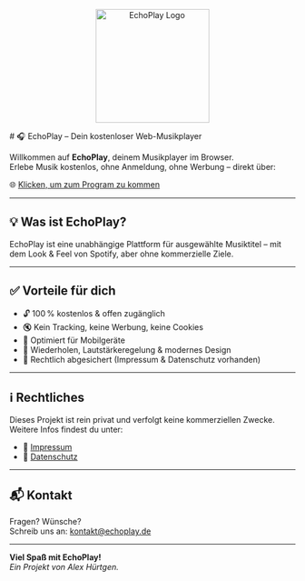 <p align="center">
  <img src="https://i.postimg.cc/vTTc3f7m/1000072572-3643adb7b6957288cd73d569e60f8263-18-11-2023-12-35-17-20240415-181847-0000-Original.png" alt="EchoPlay Logo" width="200"/>
</p>
# 🎧 EchoPlay – Dein kostenloser Web-Musikplayer

Willkommen auf **EchoPlay**, deinem Musikplayer im Browser.  
Erlebe Musik kostenlos, ohne Anmeldung, ohne Werbung – direkt über:

🌐 [Klicken, um zum Program zu kommen](https://alexgamingstudio.github.io/neverwannagiveyouup.echoplay)

---

## 💡 Was ist EchoPlay?

EchoPlay ist eine unabhängige Plattform für ausgewählte Musiktitel – mit dem Look & Feel von Spotify, aber ohne kommerzielle Ziele.

---

## ✅ Vorteile für dich

- 🔓 100 % kostenlos & offen zugänglich  
- 🔇 Kein Tracking, keine Werbung, keine Cookies  
- 📱 Optimiert für Mobilgeräte  
- 🔁 Wiederholen, Lautstärkeregelung & modernes Design  
- 📄 Rechtlich abgesichert (Impressum & Datenschutz vorhanden)

---

## ℹ️ Rechtliches

Dieses Projekt ist rein privat und verfolgt keine kommerziellen Zwecke.  
Weitere Infos findest du unter:

- 📘 [Impressum](https://alexgamingstudio.github.io/neverwannagiveyouup.echoplay/impressum.html)  
- 📒 [Datenschutz](https://alexgamingstudio.github.io/neverwannagiveyouup.echoplay/datenschutz.html)

---

## 📬 Kontakt

Fragen? Wünsche?  
Schreib uns an: [kontakt@echoplay.de](mailto:team.alexgaming@icloud.com)

---

**Viel Spaß mit EchoPlay!**  
_Ein Projekt von Alex Hürtgen._

